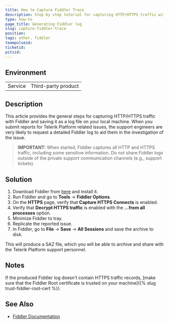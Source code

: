 ```yaml
---
title: How to Capture Fiddler Trace
description: Step by step tutorial for capturing HTTP/HTTPS traffic with Fiddler.
type: how-to
page_title: Generating Fiddler log
slug: capture-fiddler-trace
position:
tags: other, fiddler
teampulseid: 
ticketid: 
pitsid: 
---
```


## Environment
<table>
  <tr>
    <td>Service</td>
    <td>Third-party product</td>	
  </tr>
</table>

## Description
This article provides the general steps for capturing HTTP/HTTPS traffic with Fiddler and saving it as a log file on your local machine. When you submit reports for Telerik Platform related issues, the support engineers are very likely to request a detailed Fiddler log to aid them in the investigation of the issue.

> **IMPORTANT:** When started, Fiddler captures all HTTP and HTTPS traffic, including some sensitive information. Do not share Fiddler logs outside of the private support communication channels (e.g., support tickets).

## Solution
1. Download Fiddler from [here](https://www.telerik.com/download/fiddler) and install it.
1. Run Fiddler and go to **Tools** -> **Fiddler Options**.
1. On the **HTTPS** page, verify that **Capture HTTPS Connects** is enabled.
1. Verify that **Decrypt HTTPS traffic** is enabled with the **...from all processes** option.
1. Minimize Fiddler to tray.
1. Replicate the reported issue.
1. In Fiddler, go to **File** -> **Save** -> **All Sessions** and save the archive to disk. 

This will produce a SAZ file, which you will be able to archive and share with the Telerik Platform support personnel.

## Notes
If the produced Fiddler log doesn't contain HTTPS traffic records, [make sure that the Fiddler Root certificate is trusted on your machine]({% slug trust-fiddler-root-cert %}).

## See Also
* [Fiddler Documentation](https://docs.telerik.com/fiddler/configure-fiddler/tasks/configurefiddler)